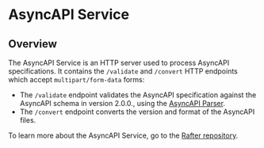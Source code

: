 # AsyncAPI Service

## Overview

The AsyncAPI Service is an HTTP server used to process AsyncAPI specifications. It contains the `/validate` and `/convert` HTTP endpoints which accept `multipart/form-data` forms:

- The `/validate` endpoint validates the AsyncAPI specification against the AsyncAPI schema in version 2.0.0., using the [AsyncAPI Parser](https://github.com/asyncapi/parser).
- The `/convert` endpoint converts the version and format of the AsyncAPI files.

To learn more about the AsyncAPI Service, go to the [Rafter repository](https://github.com/kyma-project/rafter/tree/master/cmd/extension/asyncapi).
